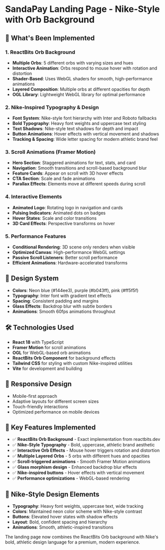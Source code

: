 # SandaPay Landing Page - Nike-Style with Orb Background

## 🚀 What's Been Implemented

### 1. ReactBits Orb Background
- **Multiple Orbs**: 5 different orbs with varying sizes and hues
- **Interactive Animation**: Orbs respond to mouse hover with rotation and distortion
- **Shader-Based**: Uses WebGL shaders for smooth, high-performance animations
- **Layered Composition**: Multiple orbs at different opacities for depth
- **OGL Library**: Lightweight WebGL library for optimal performance

### 2. Nike-Inspired Typography & Design
- **Font System**: Nike-style font hierarchy with Inter and Roboto fallbacks
- **Bold Typography**: Heavy font weights and uppercase text styling
- **Text Shadows**: Nike-style text shadows for depth and impact
- **Button Animations**: Hover effects with vertical movement and shadows
- **Tracking & Spacing**: Wide letter spacing for modern athletic brand feel

### 3. Scroll Animations (Framer Motion)
- **Hero Section**: Staggered animations for text, stats, and card
- **Navigation**: Smooth transitions and scroll-based background blur
- **Feature Cards**: Appear on scroll with 3D hover effects
- **CTA Section**: Scale and fade animations
- **Parallax Effects**: Elements move at different speeds during scroll

### 4. Interactive Elements
- **Animated Logo**: Rotating logo in navigation and cards
- **Pulsing Indicators**: Animated dots on badges
- **Hover States**: Scale and color transitions
- **3D Card Effects**: Perspective transforms on hover

### 5. Performance Features
- **Conditional Rendering**: 3D scene only renders when visible
- **Optimized Canvas**: High-performance WebGL settings
- **Passive Scroll Listeners**: Better scroll performance
- **Efficient Animations**: Hardware-accelerated transforms

## 🎨 Design System
- **Colors**: Neon blue (#144ee3), purple (#b043ff), pink (#ff5f5f)
- **Typography**: Inter font with gradient text effects
- **Spacing**: Consistent padding and margins
- **Glass Effects**: Backdrop blur with subtle borders
- **Animations**: Smooth 60fps animations throughout

## 🛠 Technologies Used
- **React 18** with TypeScript
- **Framer Motion** for scroll animations
- **OGL** for WebGL-based orb animations
- **ReactBits Orb Component** for background effects
- **Tailwind CSS** for styling with custom Nike-inspired utilities
- **Vite** for development and building

## 📱 Responsive Design
- Mobile-first approach
- Adaptive layouts for different screen sizes
- Touch-friendly interactions
- Optimized performance on mobile devices

## 🎯 Key Features Implemented
- ✅ **ReactBits Orb Background** - Exact implementation from reactbits.dev
- ✅ **Nike-Style Typography** - Bold, uppercase, athletic brand aesthetic
- ✅ **Interactive Orb Effects** - Mouse hover triggers rotation and distortion
- ✅ **Multiple Layered Orbs** - 5 orbs with different hues and opacities
- ✅ **Scroll-triggered animations** - Smooth Framer Motion animations
- ✅ **Glass morphism design** - Enhanced backdrop blur effects
- ✅ **Nike-inspired buttons** - Hover effects with vertical movement
- ✅ **Performance optimizations** - WebGL-based rendering

## 🎨 Nike-Style Design Elements
- **Typography**: Heavy font weights, uppercase text, wide tracking
- **Colors**: Maintained neon color scheme with Nike-style contrast
- **Buttons**: Elevated hover states with shadow effects
- **Layout**: Bold, confident spacing and hierarchy
- **Animations**: Smooth, athletic-inspired transitions

The landing page now combines the ReactBits Orb background with Nike's bold, athletic design language for a premium, modern experience.
